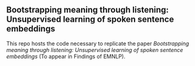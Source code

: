 ## **Bootstrapping meaning through listening: Unsupervised learning of spoken sentence embeddings**   
This repo hosts the code necessary to replicate the paper *Bootstrapping meaning through listening: Unsupervised learning of spoken sentence embeddings* (To appear in Findings of EMNLP). 


